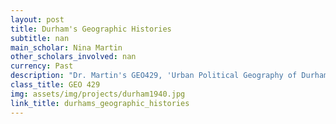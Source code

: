 ```yaml
---
layout: post
title: Durham's Geographic Histories
subtitle: nan
main_scholar: Nina Martin
other_scholars_involved: nan
currency: Past
description: "Dr. Martin's GEO429, 'Urban Political Geography of Durham, NC,' (an APPLES course) has students learn about structural and social problems by analyzing the complex city of Durham, NC. Students learn about Durham's history by utilizing historical North Carolina data and by consulting historical maps of Durham, located in Wilson Library's North Carolina Collection. Students research a particular section of history and communicate their findings through digital humanities projects. In the latest iteration (2021) of the course, students developed podcasts, allowing them to learn to use audio editing software and recording equipment alongside storytelling and interviewing techniques. In 2020, students created ArcGIS StoryMaps to communicate their research and experiential learning experiences."
class_title: GEO 429
img: assets/img/projects/durham1940.jpg
link_title: durhams_geographic_histories
---
```

